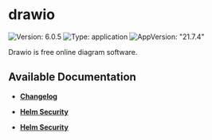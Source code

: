 # drawio

![Version: 6.0.5](https://img.shields.io/badge/Version-6.0.5-informational?style=flat-square) ![Type: application](https://img.shields.io/badge/Type-application-informational?style=flat-square) ![AppVersion: "21.7.4"](https://img.shields.io/badge/AppVersion-"21.7.4"-informational?style=flat-square)

Drawio is free online diagram software.

## Available Documentation

- [**Changelog**](CHANGELOG)

- [**Helm Security**](container-security)

- [**Helm Security**](helm-security)

